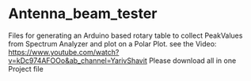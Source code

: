 # Antenna_beam_tester
Files for generating an Arduino based rotary table to collect PeakValues from Spectrum Analyzer and plot on a Polar Plot.
see the Video: https://www.youtube.com/watch?v=kDc974AFOOo&ab_channel=YarivShavit 
Please download all in one Project file 
